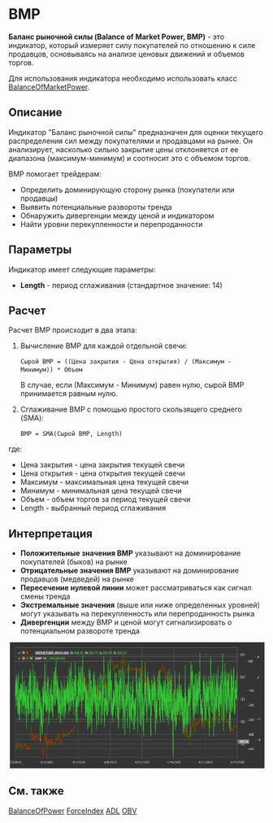 # BMP

**Баланс рыночной силы (Balance of Market Power, BMP)** - это индикатор, который измеряет силу покупателей по отношению к силе продавцов, основываясь на анализе ценовых движений и объемов торгов.

Для использования индикатора необходимо использовать класс [BalanceOfMarketPower](xref:StockSharp.Algo.Indicators.BalanceOfMarketPower).

## Описание

Индикатор "Баланс рыночной силы" предназначен для оценки текущего распределения сил между покупателями и продавцами на рынке. Он анализирует, насколько сильно закрытие цены отклоняется от ее диапазона (максимум-минимум) и соотносит это с объемом торгов.

BMP помогает трейдерам:
- Определить доминирующую сторону рынка (покупатели или продавцы)
- Выявить потенциальные развороты тренда
- Обнаружить дивергенции между ценой и индикатором
- Найти уровни перекупленности и перепроданности

## Параметры

Индикатор имеет следующие параметры:
- **Length** - период сглаживания (стандартное значение: 14)

## Расчет

Расчет BMP происходит в два этапа:

1. Вычисление BMP для каждой отдельной свечи:
   ```
   Сырой BMP = ((Цена закрытия - Цена открытия) / (Максимум - Минимум)) * Объем
   ```
   В случае, если (Максимум - Минимум) равен нулю, сырой BMP принимается равным нулю.

2. Сглаживание BMP с помощью простого скользящего среднего (SMA):
   ```
   BMP = SMA(Сырой BMP, Length)
   ```

где:
- Цена закрытия - цена закрытия текущей свечи
- Цена открытия - цена открытия текущей свечи
- Максимум - максимальная цена текущей свечи
- Минимум - минимальная цена текущей свечи
- Объем - объем торгов за период текущей свечи
- Length - выбранный период сглаживания

## Интерпретация

- **Положительные значения BMP** указывают на доминирование покупателей (быков) на рынке
- **Отрицательные значения BMP** указывают на доминирование продавцов (медведей) на рынке
- **Пересечение нулевой линии** может рассматриваться как сигнал смены тренда
- **Экстремальные значения** (выше или ниже определенных уровней) могут указывать на перекупленность или перепроданность рынка
- **Дивергенции** между BMP и ценой могут сигнализировать о потенциальном развороте тренда

![indicator_balance_of_market_power](../../../../images/indicator_balance_of_market_power.png)

## См. также

[BalanceOfPower](balance_of_power.md)
[ForceIndex](force_index.md)
[ADL](accumulation_distribution_line.md)
[OBV](obv.md)
